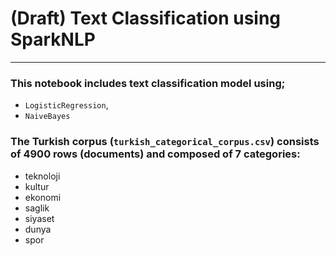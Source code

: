 
# (Draft) Text Classification using SparkNLP
***
### This notebook includes text classification model using;
- `LogisticRegression`,
- `NaiveBayes`

### The Turkish corpus (``turkish_categorical_corpus.csv``) consists of 4900 rows (documents) and composed of 7 categories:
- teknoloji
- kultur
- ekonomi
- saglik
- siyaset
- dunya
- spor     
